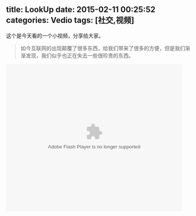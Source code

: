 title: LookUp
date: 2015-02-11 00:25:52
categories: Vedio
tags: [社交,视频]
---

这个是今天看的一个小视频，分享给大家。

> 如今互联网的出现颠覆了很多东西，给我们带来了很多的方便，但是我们渐渐发现，我们似乎也正在失去一些很珍贵的东西。

<embed src="http://player.youku.com/player.php/sid/XNzEyNzQyNTY4/v.swf" allowFullScreen="true" quality="high" width="480" height="400" align="middle" allowScriptAccess="always" type="application/x-shockwave-flash"></embed>
